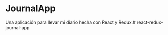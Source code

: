 # JournalApp

Una aplicación para llevar mi diario hecha con React y Redux.# react-redux-journal-app
